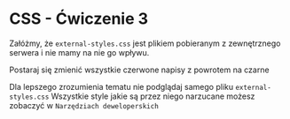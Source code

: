 # CSS - Ćwiczenie 3

Załóżmy, że `external-styles.css` jest plikiem pobieranym z zewnętrznego serwera
i nie mamy na nie go wpływu.

Postaraj się zmienić wszystkie czerwone napisy z powrotem na czarne

Dla lepszego zrozumienia tematu nie podglądaj samego pliku `external-styles.css`
Wszystkie style jakie są przez niego narzucane możesz zobaczyć w `Narzędziach deweloperskich`